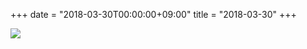 +++
date = "2018-03-30T00:00:00+09:00"
title = "2018-03-30"
+++

<img class="img-fluid" src="/2018-03-30.jpg" />
